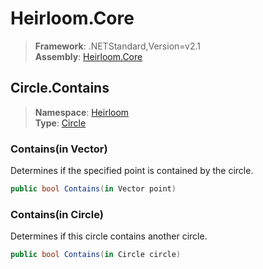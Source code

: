 # Heirloom.Core

> **Framework**: .NETStandard,Version=v2.1  
> **Assembly**: [Heirloom.Core][0]  

## Circle.Contains

> **Namespace**: [Heirloom][0]  
> **Type**: [Circle][1]  

### Contains(in Vector)

Determines if the specified point is contained by the circle.

```cs
public bool Contains(in Vector point)
```

### Contains(in Circle)

Determines if this circle contains another circle.

```cs
public bool Contains(in Circle circle)
```

[0]: ../../../Heirloom.Core.md
[1]: ../Circle.md
